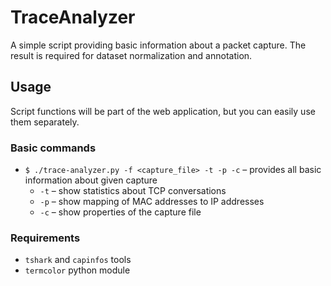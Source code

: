 # TraceAnalyzer

A simple script providing basic information about a packet capture. The result is required for dataset normalization and annotation.


## Usage

Script functions will be part of the web application, but you can easily use them separately.

### Basic commands

- `$ ./trace-analyzer.py -f <capture_file> -t -p -c` – provides all basic information about given capture
    - `-t` – show statistics about TCP conversations
    - `-p` – show mapping of MAC addresses to IP addresses
    - `-c` – show properties of the capture file

### Requirements

- `tshark` and `capinfos` tools
- `termcolor` python module


